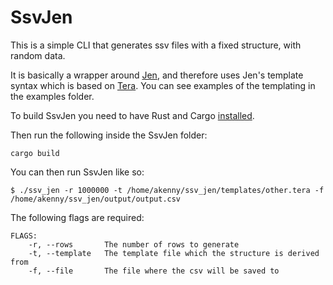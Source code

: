 # SsvJen

This is a simple CLI that generates ssv files with a fixed structure, with random data.

It is basically a wrapper around [Jen](https://github.com/whitfin/jen), and therefore uses Jen's template syntax which is based on [Tera](https://github.com/Keats/tera). You can see
examples of the templating in the examples folder.

To build SsvJen you need to have Rust and Cargo [installed](https://www.rust-lang.org/tools/install).

Then run the following inside the SsvJen folder:

```
cargo build
```

You can then run SsvJen like so:

```
$ ./ssv_jen -r 1000000 -t /home/akenny/ssv_jen/templates/other.tera -f /home/akenny/ssv_jen/output/output.csv
```
The following flags are required:

```
FLAGS:
    -r, --rows       The number of rows to generate
    -t, --template   The template file which the structure is derived from
    -f, --file       The file where the csv will be saved to
```
